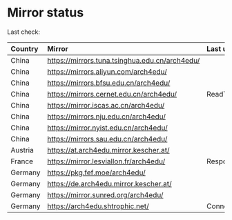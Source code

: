 <script src="./time.js"></script>
# Mirror status
Last check: <script type="text/javascript">localize(1754940148.2491353);</script>

|Country|Mirror|Last update|
|:------|:-----|:----------|
|China|https://mirrors.tuna.tsinghua.edu.cn/arch4edu/|<script type="text/javascript">localize(1754895516);</script>|
|China|https://mirrors.aliyun.com/arch4edu/|<script type="text/javascript">localize(1754895516);</script>|
|China|https://mirrors.bfsu.edu.cn/arch4edu/|<script type="text/javascript">localize(1754895516);</script>|
|China|https://mirrors.cernet.edu.cn/arch4edu/|ReadTimeout|
|China|https://mirror.iscas.ac.cn/arch4edu/|<script type="text/javascript">localize(1754895516);</script>|
|China|https://mirrors.nju.edu.cn/arch4edu/|<script type="text/javascript">localize(1754722249);</script>|
|China|https://mirror.nyist.edu.cn/arch4edu/|<script type="text/javascript">localize(1754895516);</script>|
|China|https://mirrors.sau.edu.cn/arch4edu/|<script type="text/javascript">localize(1754895516);</script>|
|Austria|https://at.arch4edu.mirror.kescher.at/|<script type="text/javascript">localize(1754895516);</script>|
|France|https://mirror.lesviallon.fr/arch4edu/|Response 502|
|Germany|https://pkg.fef.moe/arch4edu/|<script type="text/javascript">localize(1754895516);</script>|
|Germany|https://de.arch4edu.mirror.kescher.at/|<script type="text/javascript">localize(1754895516);</script>|
|Germany|https://mirror.sunred.org/arch4edu/|<script type="text/javascript">localize(1754895516);</script>|
|Germany|https://arch4edu.shtrophic.net/|ConnectionError|

<script src="./tablefilter/tablefilter.js"></script>
<script src="./table.js"></script>